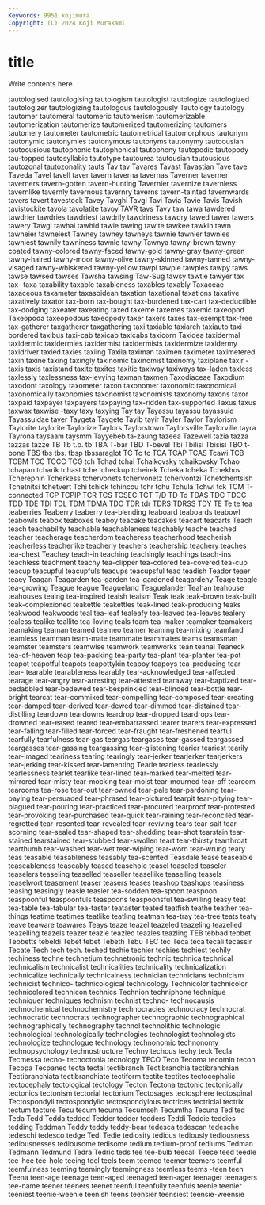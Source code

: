 ```yaml
---
Keywords: 9951 kojimura
Copyright: (C) 2024 Koji Murakami
---
```


# title

Write contents here.



tautologised tautologising tautologism tautologist tautologize tautologized tautologizer
tautologizing tautologous tautologously Tautology tautology tautomer tautomeral tautomeric tautomerism tautomerizable
tautomerization tautomerize tautomerized tautomerizing tautomers tautomery tautometer tautometric tautometrical tautomorphous
tautonym tautonymic tautonymies tautonymous tautonyms tautonymy tautoousian tautoousious tautophonic tautophonical
tautophony tautopodic tautopody tau-topped tautosyllabic tautotype tautourea tautousian tautousious tautozonal
tautozonality tauts Tav tav Tavares Tavast Tavastian Tave tave Taveda
Tavel tavell taver tavern taverna tavernas Taverner taverner taverners tavern-gotten
tavern-hunting Tavernier tavernize tavernless tavernlike tavernly tavernous tavernry taverns tavern-tainted
tavernwards tavers tavert tavestock Tavey Tavghi Tavgi Tavi Tavia Tavie
Tavis Tavish tavistockite tavola tavolatite tavoy TAVR tavs Tavy taw
tawa tawdered tawdrier tawdries tawdriest tawdrily tawdriness tawdry tawed tawer
tawers tawery Tawgi tawhai tawhid tawie tawing tawite tawkee tawkin
tawn tawneier tawneiest Tawney tawney tawneys tawnie tawnier tawnies tawniest
tawnily tawniness tawnle tawny Tawnya tawny-brown tawny-coated tawny-colored tawny-faced tawny-gold
tawny-gray tawny-green tawny-haired tawny-moor tawny-olive tawny-skinned tawny-tanned tawny-visaged tawny-whiskered tawny-yellow
tawpi tawpie tawpies tawpy taws tawse tawsed tawses Tawsha tawsing
Taw-Sug tawsy tawtie tawyer tax tax- taxa taxability taxable taxableness
taxables taxably Taxaceae taxaceous taxameter taxaspidean taxation taxational taxations taxative
taxatively taxator tax-born tax-bought tax-burdened tax-cart tax-deductible tax-dodging taxeater taxeating
taxed taxeme taxemes taxemic taxeopod Taxeopoda taxeopodous taxeopody taxer taxers
taxes tax-exempt tax-free tax-gatherer taxgatherer taxgathering taxi taxiable taxiarch taxiauto
taxi-bordered taxibus taxi-cab taxicab taxicabs taxicorn Taxidea taxidermal taxidermic taxidermies
taxidermist taxidermists taxidermize taxidermy taxidriver taxied taxies taxiing Taxila taximan
taximen taximeter taximetered taxin taxine taxing taxingly taxinomic taxinomist taxinomy
taxiplane taxir -taxis taxis taxistand taxite taxites taxitic taxiway taxiways
tax-laden taxless taxlessly taxlessness tax-levying taxman taxmen Taxodiaceae Taxodium taxodont
taxology taxometer taxon taxonomer taxonomic taxonomical taxonomically taxonomies taxonomist taxonomists
taxonomy taxons taxor taxpaid taxpayer taxpayers taxpaying tax-ridden tax-supported Taxus
taxus taxwax taxwise -taxy taxy taxying Tay tay Tayassu tayassu
tayassuid Tayassuidae tayer Taygeta Taygete Tayib tayir Tayler Taylor Taylorism
Taylorite taylorite Taylorize Taylors Taylorstown Taylorsville Taylorville tayra Tayrona taysaam
taysmm Tayyebeb ta-zaung tazeea Tazewell tazia tazza tazzas tazze TB
Tb t.b. tb TBA T-bar TBD T-bevel Tbi Tbilisi Tbisisi
TBO t-bone TBS tbs tbs. tbsp tbssaraglot TC Tc tc
TCA TCAP TCAS Tcawi TCB TCBM TCC TCCC TCG tch
Tchad tchai Tchaikovsky tchaikovsky Tchao tchapan tcharik tchast tche tcheckup
tcheirek Tcheka tcheka Tchekhov Tcherepnin Tcherkess tchervonets tchervonetz tchervontzi Tchetchentsish
Tchetnitsi tchetvert Tchi tchick tchincou tchr tchu Tchula Tchwi tck
TCM T-connected TCP TCPIP TCR TCS TCSEC TCT T/D TD
Td TDAS TDC TDCC TDD TDE TDI TDL TDM TDMA
TDO TDR tdr TDRS TDRSS TDY TE Te te tea
teaberries Teaberry teaberry tea-blending teaboard teaboards teabowl teabowls teabox teaboxes
teaboy teacake teacakes teacart teacarts Teach teach teachability teachable teachableness
teachably teache teached teacher teacherage teacherdom teacheress teacherhood teacherish teacherless
teacherlike teacherly teachers teachership teachery teaches tea-chest Teachey teach-in teaching
teachingly teachings teach-ins teachless teachment teachy tea-clipper tea-colored tea-covered tea-cup
teacup teacupful teacupfuls teacups teacupsful tead teadish Teador teaer teaey
Teagan Teagarden tea-garden tea-gardened teagardeny Teage teagle tea-growing Teague teague
Teagueland Teaguelander Teahan teahouse teahouses teaing tea-inspired teaish teaism Teak
teak teak-brown teak-built teak-complexioned teakettle teakettles teak-lined teak-producing teaks teakwood
teakwoods teal tea-leaf tealeafy tea-leaved tea-leaves tealery tealess tealike teallite
tea-loving teals team tea-maker teamaker teamakers teamaking teaman teamed teameo
teamer teaming tea-mixing teamland teamless teamman team-mate teammate teammates teams
teamsman teamster teamsters teamwise teamwork teamworks tean teanal Teaneck tea-of-heaven
teap tea-packing tea-party tea-plant tea-planter tea-pot teapot teapotful teapots teapottykin
teapoy teapoys tea-producing tear tear- tearable tearableness tearably tear-acknowledged tear-affected
tearage tear-angry tear-arresting tear-attested tearaway tear-baptized tear-bedabbled tear-bedewed tear-besprinkled tear-blinded
tear-bottle tear-bright tearcat tear-commixed tear-compelling tear-composed tear-creating tear-damped tear-derived tear-dewed
tear-dimmed tear-distained tear-distilling teardown teardowns teardrop tear-dropped teardrops tear-drowned tear-eased
teared tear-embarrassed tearer tearers tear-expressed tear-falling tear-filled tear-forced tear-fraught tear-freshened
tearful tearfully tearfulness tear-gas teargas teargases tear-gassed teargassed teargasses tear-gassing
teargassing tear-glistening tearier teariest tearily tear-imaged teariness tearing tearingly tear-jerker
tearjerker tearjerkers tear-jerking tear-kissed tear-lamenting Tearle tearless tearlessly tearlessness tearlet
tearlike tear-lined tear-marked tear-melted tear-mirrored tear-misty tear-mocking tear-moist tear-mourned tear-off
tearoom tearooms tea-rose tear-out tear-owned tear-pale tear-pardoning tear-paying tear-persuaded tear-phrased
tear-pictured tearpit tear-pitying tear-plagued tear-pouring tear-practiced tear-procured tearproof tear-protested tear-provoking
tear-purchased tear-quick tear-raining tear-reconciled tear-regretted tear-resented tear-revealed tear-reviving tears tear-salt
tear-scorning tear-sealed tear-shaped tear-shedding tear-shot tearstain tear-stained tearstained tear-stubbed tear-swollen
teart tear-thirsty tearthroat tearthumb tear-washed tear-wet tear-wiping tear-worn tear-wrung teary
teas teasable teasableness teasably tea-scented Teasdale tease teaseable teaseableness teaseably
teased teasehole teasel teaseled teaseler teaselers teaseling teaselled teaseller teasellike
teaselling teasels teaselwort teasement teaser teasers teases teashop teashops teasiness
teasing teasingly teasle teasler tea-sodden tea-spoon teaspoon teaspoonful teaspoonfuls teaspoons
teaspoonsful tea-swilling teasy teat tea-table tea-tabular tea-taster teataster teated teatfish
teathe teather tea-things teatime teatimes teatlike teatling teatman tea-tray tea-tree
teats teaty teave teaware teawares Teays teaze teazel teazeled teazeling
teazelled teazelling teazels teazer teazle teazled teazles teazling TEB tebbad
tebbet Tebbetts tebeldi Tebet tebet Tebeth Tebu TEC tec Teca
teca tecali tecassir Tecate Tech tech tech. teched techie techier
techies techiest techily techiness techne technetium technetronic technic technica technical
technicalism technicalist technicalities technicality technicalization technicalize technically technicalness technician technicians
technicism technicist technico- technicological technicology Technicolor technicolor technicolored technicon technics
Technion techniphone technique techniquer techniques technism technist techno- technocausis technochemical
technochemistry technocracies technocracy technocrat technocratic technocrats technographer technographic technographical technographically
technography technol technolithic technologic technological technologically technologies technologist technologists technologize
technologue technology technonomic technonomy technopsychology technostructure Techny techous techy teck
Tecla Tecmessa tecno- tecnoctonia tecnology TECO Teco Tecoma tecomin tecon
Tecopa Tecpanec tecta tectal tectibranch Tectibranchia tectibranchian Tectibranchiata tectibranchiate tectiform
tectite tectites tectocephalic tectocephaly tectological tectology Tecton Tectona tectonic tectonically
tectonics tectonism tectorial tectorium Tectosages tectosphere tectospinal Tectospondyli tectospondylic tectospondylous
tectrices tectricial tectrix tectum tecture Tecu tecum tecuma Tecumseh Tecumtha
Tecuna Ted ted Teda Tedd Tedda tedded Tedder tedder tedders
Teddi Teddie teddies tedding Teddman Teddy teddy teddy-bear tedesca tedescan
tedesche tedeschi tedesco tedge Tedi Tedie tediosity tedious tediously tediousness
tediousnesses tediousome tedisome tedium tedium-proof tediums Tedman Tedmann Tedmund Tedra
Tedric teds tee tee-bulb teecall Teece teed teedle tee-hee tee-hole
teeing teel teels teem teemed teemer teemers teemful teemfulness teeming
teemingly teemingness teemless teems -teen teen Teena teen-age teenage teen-aged
teenaged teen-ager teenager teenagers tee-name teener teeners teenet teenful teenfully
teenfuls teenie teenier teeniest teenie-weenie teenish teens teensier teensiest teensie-weensie
